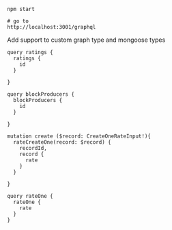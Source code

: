 ```
npm start

# go to
http://localhost:3001/graphql
```

Add support to custom graph type and mongoose types

```
query ratings {
  ratings {
    id
  }

}

query blockProducers {
  blockProducers {
    id
  }

}

mutation create ($record: CreateOneRateInput!){
  rateCreateOne(record: $record) {
    recordId,
    record {
      rate
    }
  }

}

query rateOne {
  rateOne {
    rate
  }
}
```
